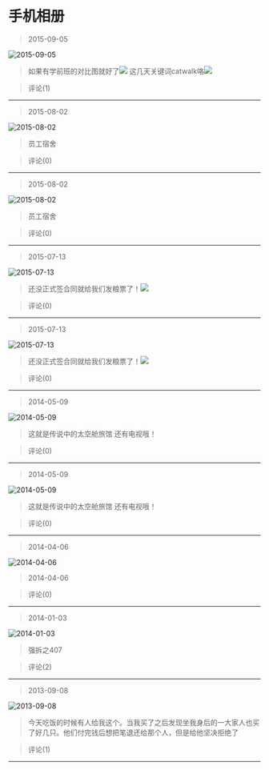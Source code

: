 # 手机相册
> 2015-09-05


![2015-09-05](https://pan.4a1801.life/d/Onedrive-4A1801/%E4%B8%AA%E4%BA%BA%E5%BB%BA%E7%AB%99/public/Qzone/Albums/其他/手机相册/01_2015-09-05_67C10BD2.webp)


> 如果有学前班的对比图就好了![](https://pan.4a1801.life/d/Onedrive-4A1801/%E4%B8%AA%E4%BA%BA%E5%BB%BA%E7%AB%99/public/Qzone/Common/images/e328527.gif) 这几天关键词catwalk咯![](https://pan.4a1801.life/d/Onedrive-4A1801/%E4%B8%AA%E4%BA%BA%E5%BB%BA%E7%AB%99/public/Qzone/Common/images/e328521.gif)


> 评论(1)


---
> 2015-08-02


![2015-08-02](https://pan.4a1801.life/d/Onedrive-4A1801/%E4%B8%AA%E4%BA%BA%E5%BB%BA%E7%AB%99/public/Qzone/Albums/其他/手机相册/02_2015-08-02_16E4904A.webp)


> 员工宿舍


> 评论(0)


---
> 2015-08-02


![2015-08-02](https://pan.4a1801.life/d/Onedrive-4A1801/%E4%B8%AA%E4%BA%BA%E5%BB%BA%E7%AB%99/public/Qzone/Albums/其他/手机相册/03_2015-08-02_54607C5C.webp)


> 员工宿舍


> 评论(0)


---
> 2015-07-13


![2015-07-13](https://pan.4a1801.life/d/Onedrive-4A1801/%E4%B8%AA%E4%BA%BA%E5%BB%BA%E7%AB%99/public/Qzone/Albums/其他/手机相册/04_2015-07-13_2458BE08.webp)


> 还没正式签合同就给我们发粮票了！![](https://pan.4a1801.life/d/Onedrive-4A1801/%E4%B8%AA%E4%BA%BA%E5%BB%BA%E7%AB%99/public/Qzone/Common/images/e328522.gif)


> 评论(0)


---
> 2015-07-13


![2015-07-13](https://pan.4a1801.life/d/Onedrive-4A1801/%E4%B8%AA%E4%BA%BA%E5%BB%BA%E7%AB%99/public/Qzone/Albums/其他/手机相册/05_2015-07-13_468187FF.webp)


> 还没正式签合同就给我们发粮票了！![](https://pan.4a1801.life/d/Onedrive-4A1801/%E4%B8%AA%E4%BA%BA%E5%BB%BA%E7%AB%99/public/Qzone/Common/images/e328522.gif)


> 评论(0)


---
> 2014-05-09


![2014-05-09](https://pan.4a1801.life/d/Onedrive-4A1801/%E4%B8%AA%E4%BA%BA%E5%BB%BA%E7%AB%99/public/Qzone/Albums/其他/手机相册/06_2014-05-09_90EC77D3.webp)


> 这就是传说中的太空舱旅馆 还有电视哦！


> 评论(0)


---
> 2014-05-09


![2014-05-09](https://pan.4a1801.life/d/Onedrive-4A1801/%E4%B8%AA%E4%BA%BA%E5%BB%BA%E7%AB%99/public/Qzone/Albums/其他/手机相册/07_2014-05-09_119CCE10.webp)


> 这就是传说中的太空舱旅馆 还有电视哦！


> 评论(0)


---
> 2014-04-06


![2014-04-06](https://pan.4a1801.life/d/Onedrive-4A1801/%E4%B8%AA%E4%BA%BA%E5%BB%BA%E7%AB%99/public/Qzone/Albums/其他/手机相册/08_2014-04-06_860A0250.webp)


> 2014-04-06


> 评论(0)


---
> 2014-01-03


![2014-01-03](https://pan.4a1801.life/d/Onedrive-4A1801/%E4%B8%AA%E4%BA%BA%E5%BB%BA%E7%AB%99/public/Qzone/Albums/其他/手机相册/09_2014-01-03_D4C6AA24.webp)


> 强拆之407


> 评论(2)


---
> 2013-09-08


![2013-09-08](https://pan.4a1801.life/d/Onedrive-4A1801/%E4%B8%AA%E4%BA%BA%E5%BB%BA%E7%AB%99/public/Qzone/Albums/其他/手机相册/10_2013-09-08_7D708553.webp)


> 今天吃饭的时候有人给我这个。当我买了之后发现坐我身后的一大家人也买了好几只。他们付完钱后想把笔退还给那个人，但是给他坚决拒绝了


> 评论(1)


---